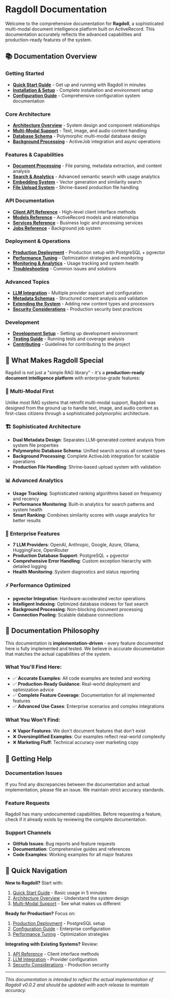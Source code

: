 # Ragdoll Documentation

Welcome to the comprehensive documentation for **Ragdoll**, a sophisticated multi-modal document intelligence platform built on ActiveRecord. This documentation accurately reflects the advanced capabilities and production-ready features of the system.

## 📚 Documentation Overview

### Getting Started

- **[Quick Start Guide](quick-start.md)** - Get up and running with Ragdoll in minutes
- **[Installation & Setup](installation.md)** - Complete installation and environment setup
- **[Configuration Guide](configuration.md)** - Comprehensive configuration system documentation

### Core Architecture

- **[Architecture Overview](architecture.md)** - System design and component relationships
- **[Multi-Modal Support](multi-modal.md)** - Text, image, and audio content handling
- **[Database Schema](database-schema.md)** - Polymorphic multi-modal database design
- **[Background Processing](background-processing.md)** - ActiveJob integration and async operations

### Features & Capabilities

- **[Document Processing](document-processing.md)** - File parsing, metadata extraction, and content analysis
- **[Search & Analytics](search-analytics.md)** - Advanced semantic search with usage analytics
- **[Embedding System](embedding-system.md)** - Vector generation and similarity search
- **[File Upload System](file-uploads.md)** - Shrine-based production file handling

### API Documentation

- **[Client API Reference](api-client.md)** - High-level client interface methods
- **[Models Reference](api-models.md)** - ActiveRecord models and relationships
- **[Services Reference](api-services.md)** - Business logic and processing services
- **[Jobs Reference](api-jobs.md)** - Background job system

### Deployment & Operations

- **[Production Deployment](deployment.md)** - Production setup with PostgreSQL + pgvector
- **[Performance Tuning](performance.md)** - Optimization strategies and monitoring
- **[Monitoring & Analytics](monitoring.md)** - Usage tracking and system health
- **[Troubleshooting](troubleshooting.md)** - Common issues and solutions

### Advanced Topics

- **[LLM Integration](llm-integration.md)** - Multiple provider support and configuration
- **[Metadata Schemas](metadata-schemas.md)** - Structured content analysis and validation
- **[Extending the System](extending.md)** - Adding new content types and processors
- **[Security Considerations](security.md)** - Production security best practices

### Development

- **[Development Setup](development.md)** - Setting up development environment
- **[Testing Guide](testing.md)** - Running tests and coverage analysis
- **[Contributing](contributing.md)** - Guidelines for contributing to the project

## 🚀 What Makes Ragdoll Special

Ragdoll is not just a "simple RAG library" - it's a **production-ready document intelligence platform** with enterprise-grade features:

### 🎯 **Multi-Modal First**
Unlike most RAG systems that retrofit multi-modal support, Ragdoll was designed from the ground up to handle text, image, and audio content as first-class citizens through a sophisticated polymorphic architecture.

### 🏗️ **Sophisticated Architecture**

- **Dual Metadata Design**: Separates LLM-generated content analysis from system file properties
- **Polymorphic Database Schema**: Unified search across all content types
- **Background Processing**: Complete ActiveJob integration for scalable operations
- **Production File Handling**: Shrine-based upload system with validation

### 📊 **Advanced Analytics**

- **Usage Tracking**: Sophisticated ranking algorithms based on frequency and recency
- **Performance Monitoring**: Built-in analytics for search patterns and system health
- **Smart Ranking**: Combines similarity scores with usage analytics for better results

### 🔧 **Enterprise Features**

- **7 LLM Providers**: OpenAI, Anthropic, Google, Azure, Ollama, HuggingFace, OpenRouter
- **Production Database Support**: PostgreSQL + pgvector
- **Comprehensive Error Handling**: Custom exception hierarchy with detailed logging
- **Health Monitoring**: System diagnostics and status reporting

### ⚡ **Performance Optimized**

- **pgvector Integration**: Hardware-accelerated vector operations
- **Intelligent Indexing**: Optimized database indexes for fast search
- **Background Processing**: Non-blocking document processing
- **Connection Pooling**: Scalable database connections

## 📖 Documentation Philosophy

This documentation is **implementation-driven** - every feature documented here is fully implemented and tested. We believe in accurate documentation that matches the actual capabilities of the system.

### What You'll Find Here:

- ✅ **Accurate Examples**: All code examples are tested and working
- ✅ **Production-Ready Guidance**: Real-world deployment and optimization advice
- ✅ **Complete Feature Coverage**: Documentation for all implemented features
- ✅ **Advanced Use Cases**: Enterprise scenarios and complex integrations

### What You Won't Find:

- ❌ **Vapor Features**: We don't document features that don't exist
- ❌ **Oversimplified Examples**: Our examples reflect real-world complexity
- ❌ **Marketing Fluff**: Technical accuracy over marketing copy

## 🤝 Getting Help

### Documentation Issues
If you find any discrepancies between the documentation and actual implementation, please file an issue. We maintain strict accuracy standards.

### Feature Requests
Ragdoll has many undocumented capabilities. Before requesting a feature, check if it already exists by reviewing the complete documentation.

### Support Channels

- **GitHub Issues**: Bug reports and feature requests
- **Documentation**: Comprehensive guides and references
- **Code Examples**: Working examples for all major features

## 🎯 Quick Navigation

**New to Ragdoll?** Start with:

1. [Quick Start Guide](quick-start.md) - Basic usage in 5 minutes
2. [Architecture Overview](architecture.md) - Understand the system design
3. [Multi-Modal Support](multi-modal.md) - See what makes us different

**Ready for Production?** Focus on:

1. [Production Deployment](deployment.md) - PostgreSQL setup
2. [Configuration Guide](configuration.md) - Enterprise configuration
3. [Performance Tuning](performance.md) - Optimization strategies

**Integrating with Existing Systems?** Review:

1. [API Reference](api-client.md) - Client interface methods
2. [LLM Integration](llm-integration.md) - Provider configuration
3. [Security Considerations](security.md) - Production security

---

*This documentation is intended to reflect the actual implementation of Ragdoll v0.0.2 and should be updated with each release to maintain accuracy.*
